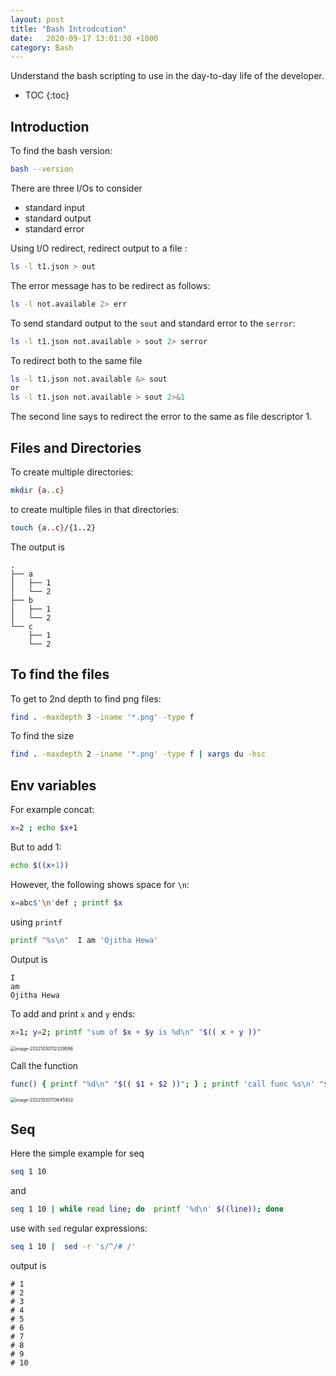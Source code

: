 ```yaml
---
layout: post
title: "Bash Introdcution"
date:   2020-09-17 13:01:30 +1000
category: Bash
---
```

Understand the bash scripting to use in the day-to-day life of the developer.

<!--more-->

* TOC
{:toc}

## Introduction

To  find the bash version:
```bash
bash --version
```
There are three I/Os to consider

 - standard input
 - standard output
 - standard error

Using I/O redirect, redirect output to a file :
```bash
ls -l t1.json > out
```
The error message has to be redirect as follows:
```bash
ls -l not.available 2> err
```
To send standard output to the `sout` and standard error to the `serror`:
```bash
ls -l t1.json not.available > sout 2> serror
```
To redirect both to the same file
```bash
ls -l t1.json not.available &> sout
or
ls -l t1.json not.available > sout 2>&1
```

The second line says to redirect the error to the same as file descriptor 1.

## Files and Directories

To create multiple directories:

```bash
mkdir {a..c}
```

to create multiple files in that directories:

```bash
touch {a..c}/{1..2}
```

The output is

```
.
├── a
│   ├── 1
│   └── 2
├── b
│   ├── 1
│   └── 2
└── c
    ├── 1
    └── 2
```

## To find the files
To get to 2nd depth to find png files:
```bash
find . -maxdepth 3 -iname '*.png' -type f
```

To find the size

```bash
find . -maxdepth 2 -iname '*.png' -type f | xargs du -hsc
```

## Env variables
For example concat:

```bash
x=2 ; echo $x+1
```

But to add 1:

```bash
echo $((x+1))
```

However, the following shows space for `\n`:
```bash
x=abc$'\n'def ; printf $x
```

using `printf`

```bash
printf "%s\n"  I am 'Ojitha Hewa'
```

Output is

```
I
am
Ojitha Hewa
```

To add and print `x` and `y` ends:

```bash
x=1; y=2; printf "sum of $x + $y is %d\n" "$(( x + y ))"
```

<img src="/Users/ojitha/GitHub/ojitha.github.io/assets/images/2020-09-17-Bash scripting/image-20221030112329586.png" alt="image-20221030112329586" style="zoom:50%;" />

Call the function

```bash
func() { printf "%d\n" "$(( $1 + $2 ))"; } ; printf 'call func %s\n' "$(func 2 3)"
```

<img src="/Users/ojitha/GitHub/ojitha.github.io/assets/images/2020-09-17-Bash scripting/image-20221030113645932.png" alt="image-20221030113645932" style="zoom:50%;" />



## Seq

Here the simple example for seq

```bash
seq 1 10
```

and

```bash
seq 1 10 | while read line; do  printf '%d\n' $((line)); done
```

use with `sed` regular expressions:

```bash
seq 1 10 |  sed -r 's/^/# /'
```

output is

```
# 1
# 2
# 3
# 4
# 5
# 6
# 7
# 8
# 9
# 10
```









